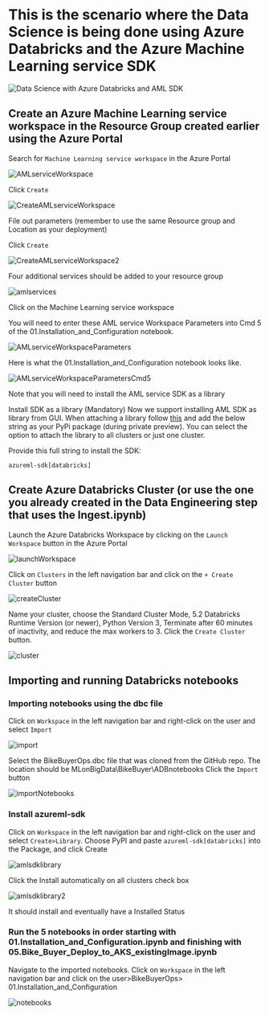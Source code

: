 # This is the scenario where the Data Science is being done using Azure Databricks and the Azure Machine Learning service SDK

![Data Science with Azure Databricks and AML SDK](https://raw.githubusercontent.com/DataSnowman/MLonBigData/master/images/dsWithAzureDatabricksAML.png)

## Create an Azure Machine Learning service workspace in the Resource Group created earlier using the Azure Portal

Search for `Machine Learning service workspace` in the Azure Portal

![AMLserviceWorkspace](https://raw.githubusercontent.com/DataSnowman/MLonBigData/master/images/amlServiceWorkspace.png)

Click `Create`

![CreateAMLserviceWorkspace](https://raw.githubusercontent.com/DataSnowman/MLonBigData/master/images/createAMLserviceWorkspace.png)

File out parameters (remember to use the same Resource group and Location as your deployment)

Click `Create`

![CreateAMLserviceWorkspace2](https://raw.githubusercontent.com/DataSnowman/MLonBigData/master/images/createAMLserviceWorkspace2.png)

Four additional services should be added to your resource group

![amlservices](https://raw.githubusercontent.com/DataSnowman/MLonBigData/master/images/amlservices.png)

Click on the Machine Learning service workspace

You will need to enter these AML service Workspace Parameters into Cmd 5 of the 01.Installation_and_Configuration notebook.

![AMLserviceWorkspaceParameters](https://raw.githubusercontent.com/DataSnowman/MLonBigData/master/images/amlServiceWorkspaceParameters.png)

Here is what the 01.Installation_and_Configuration notebook looks like.

![AMLserviceWorkspaceParametersCmd5](https://raw.githubusercontent.com/DataSnowman/MLonBigData/master/images/amlServiceWorkspaceParametersCmd5.png)

Note that you will need to install the AML service SDK as a library 

Install SDK as a library (Mandatory)
Now we support installing AML SDK as library from GUI. When attaching a library follow [this](https://docs.databricks.com/user-guide/libraries.html) and add the below string as your PyPi package (during private preview). You can select the option to attach the library to all clusters or just one cluster.

Provide this full string to install the SDK:

`azureml-sdk[databricks]`

## Create Azure Databricks Cluster (or use the one you already created in the Data Engineering step that uses the Ingest.ipynb)

Launch the Azure Databricks Workspace by clicking on the `Launch Workspace` button in the Azure Portal

![launchWorkspace](https://raw.githubusercontent.com/DataSnowman/MLonBigData/master/images/launchWorkspace.png)

Click on `Clusters` in the left navigation bar and click on the `+ Create Cluster` button

![createCluster](https://raw.githubusercontent.com/DataSnowman/MLonBigData/master/images/createCluster.png)

Name your cluster, choose the Standard Cluster Mode, 5.2 Databricks Runtime Version (or newer), Python Version 3, Terminate after 
60 minutes of inactivity, and reduce the max workers to 3.  Click the `Create Cluster` button.

![cluster](https://raw.githubusercontent.com/DataSnowman/MLonBigData/master/images/cluster.png)

## Importing and running Databricks notebooks

### Importing notebooks using the dbc file

Click on `Workspace` in the left navigation bar and right-click on the user and select `Import`

![import](https://raw.githubusercontent.com/DataSnowman/MLonBigData/master/images/import.png)

Select the BikeBuyerOps.dbc file that was cloned from the GitHub repo. The location should be MLonBigData\BikeBuyer\ADBnotebooks Click the `Import` button

![importNotebooks](https://raw.githubusercontent.com/DataSnowman/MLonBigData/master/images/importNotebooks.png)

### Install azureml-sdk

Click on `Workspace` in the left navigation bar and right-click on the user and select `Create>Library`.  Choose PyPI and paste `azureml-sdk[databricks]` into the Package, and click Create

![amlsdklibrary](https://raw.githubusercontent.com/DataSnowman/MLonBigData/master/images/amlsdklibrary.png)

Click the Install automatically on all clusters check box

![amlsdklibrary2](https://raw.githubusercontent.com/DataSnowman/MLonBigData/master/images/amlsdklibrary2.png)

It should install and eventually have a Installed Status

### Run the 5 notebooks in order starting with 01.Installation_and_Configuration.ipynb and finishing with 05.Bike_Buyer_Deploy_to_AKS_existingImage.ipynb

Navigate to the imported notebooks. Click on `Workspace` in the left navigation bar and click on the user>BikeBuyerOps> 01.Installation_and_Configuration

![notebooks](https://raw.githubusercontent.com/DataSnowman/MLonBigData/master/images/notebooks.png)

